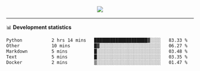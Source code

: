 <h3 align="center">
  <a href="https://github.com/hwalker928">
      <img src="https://github-profile-trophy.vercel.app/?username=hwalker928&no-bg=true&no-frame=true">
  </a>
</h3>


<hr>

📊 **Development statistics**

<!--START_SECTION:waka-->

```txt
Python           2 hrs 14 mins   ████████████████████▓░░░░   83.33 %
Other            10 mins         █▓░░░░░░░░░░░░░░░░░░░░░░░   06.27 %
Markdown         5 mins          █░░░░░░░░░░░░░░░░░░░░░░░░   03.48 %
Text             5 mins          █░░░░░░░░░░░░░░░░░░░░░░░░   03.35 %
Docker           2 mins          ▒░░░░░░░░░░░░░░░░░░░░░░░░   01.47 %
```

<!--END_SECTION:waka-->
